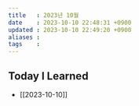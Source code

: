 ```yaml
---
title   : 2023년 10월
date    : 2023-10-10 22:48:31 +0900
updated : 2023-10-10 22:49:20 +0900
aliases : 
tags    : 
---
```

## Today I Learned 

- [[2023-10-10]]
